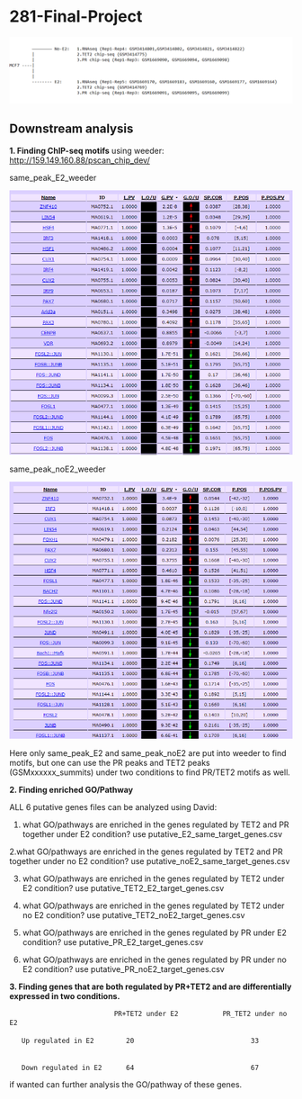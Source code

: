 # 281-Final-Project
![Data description](https://github.com/JingyiChen1996/281-Final-Project/blob/master/data%20description.png)


## Downstream analysis

**1. Finding ChIP-seq motifs**
using weeder: http://159.149.160.88/pscan_chip_dev/

same_peak_E2_weeder

![same_peak_E2_weeder](https://github.com/JingyiChen1996/281-Final-Project/blob/master/fig/ea0b1c9970358c19a1bf9cc5c2790ea.png)

same_peak_noE2_weeder

![same_peak_noE2_weeder](https://github.com/JingyiChen1996/281-Final-Project/blob/master/fig/f0d37ebb14aeacaa4535b300799f659.png)


Here only same_peak_E2 and same_peak_noE2 are put into weeder to find motifs, but one can use the PR peaks and TET2 peaks (GSMxxxxxx_summits) under two conditions to find PR/TET2 motifs as well.



**2. Finding enriched GO/Pathway**

ALL 6 putative genes files can be analyzed using David:
  1. what GO/pathways are enriched in the genes regulated by TET2 and PR together under E2 condition?
     use putative_E2_same_target_genes.csv

  2.what GO/pathways are enriched in the genes regulated by TET2 and PR together under no E2 condition?
    use putative_noE2_same_target_genes.csv
  
  3. what GO/pathways are enriched in the genes regulated by TET2 under E2 condition?
    use putative_TET2_E2_target_genes.csv
  
  4. what GO/pathways are enriched in the genes regulated by TET2 under no E2 condition?
    use putative_TET2_noE2_target_genes.csv
    
  5. what GO/pathways are enriched in the genes regulated by PR under E2 condition?
    use putative_PR_E2_target_genes.csv
  
  6. what GO/pathways are enriched in the genes regulated by PR under no E2 condition?
    use putative_PR_noE2_target_genes.csv
    
**3. Finding genes that are both regulated by PR+TET2 and are differentially expressed in two conditions.**

                              PR+TET2 under E2           PR_TET2 under no E2
      
       Up regulated in E2        20                             33
       
       
       Down regulated in E2      64                             67
       
       
  if wanted can further analysis the GO/pathway of these genes.  
